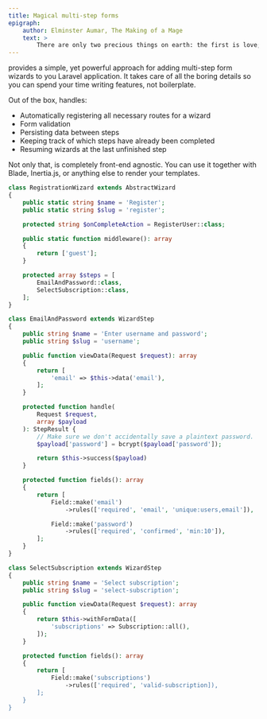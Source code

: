 ```yaml
---
title: Magical multi-step forms
epigraph:
    author: Elminster Aumar, The Making of a Mage
    text: >
        There are only two precious things on earth: the first is love; the second, a long way behind it, is intelligence.
---
```


<Arcanist></Arcanist> provides a simple, yet powerful approach for adding multi-step form wizards to you Laravel application. It takes care of all the boring details so you can spend your time writing features, not boilerplate.

Out of the box, <Arcanist></Arcanist> handles:

- Automatically registering all necessary routes for a wizard
- Form validation
- Persisting data between steps
- Keeping track of which steps have already been completed
- Resuming wizards at the last unfinished step

Not only that, <Arcanist></Arcanist> is completely front-end agnostic. You can use it together with Blade, Inertia.js, or anything else to render your templates.

<tabbed-code-example>

<code-tab name="RegistrationWizard.php">

```php
class RegistrationWizard extends AbstractWizard
{
    public static string $name = 'Register';
    public static string $slug = 'register';

    protected string $onCompleteAction = RegisterUser::class;

    public static function middleware(): array
    {
        return ['guest'];
    }

    protected array $steps = [
        EmailAndPassword::class,
        SelectSubscription::class,
    ];
}
```

</code-tab>

<code-tab name="EmailAndPassword.php">

```php
class EmailAndPassword extends WizardStep
{
    public string $name = 'Enter username and password';
    public string $slug = 'username';

    public function viewData(Request $request): array
    {
        return [
            'email' => $this->data('email'),
        ];
    }

    protected function handle(
        Request $request,
        array $payload
    ): StepResult {
        // Make sure we don't accidentally save a plaintext password.
        $payload['password'] = bcrypt($payload['password']);

        return $this->success($payload)
    }

    protected function fields(): array
    {
        return [
            Field::make('email')
                ->rules(['required', 'email', 'unique:users,email']),

            Field::make('password')
                ->rules(['required', 'confirmed', 'min:10']),
        ];
    }
}
```

</code-tab>

<code-tab name="SelectSubscription.php">

```php
class SelectSubscription extends WizardStep
{
    public string $name = 'Select subscription';
    public string $slug = 'select-subscription';

    public function viewData(Request $request): array
    {
        return $this->withFormData([
            'subscriptions' => Subscription::all(),
        ]);
    }

    protected function fields(): array
    {
        return [
            Field::make('subscriptions')
                ->rules(['required', 'valid-subscription]),
        ];
    }
}
```

</code-tab>

</tabbed-code-example>